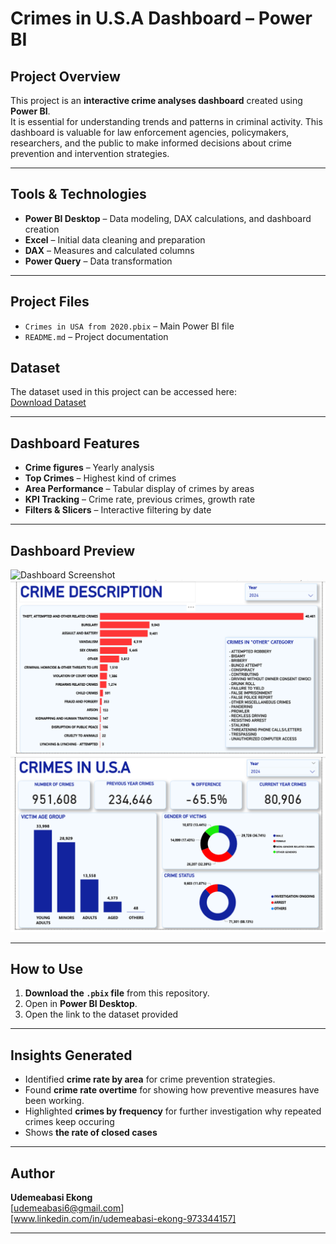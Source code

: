 # Crimes in U.S.A Dashboard – Power BI

## Project Overview
This project is an **interactive crime analyses dashboard** created using **Power BI**.  
It is essential for understanding trends and patterns in criminal activity. This dashboard is valuable 
for law enforcement agencies, policymakers, researchers, and the public to make informed decisions about crime prevention and intervention strategies.

---

## Tools & Technologies
- **Power BI Desktop** – Data modeling, DAX calculations, and dashboard creation
- **Excel** – Initial data cleaning and preparation
- **DAX** – Measures and calculated columns
- **Power Query** – Data transformation

---

## Project Files
- `Crimes in USA from 2020.pbix` – Main Power BI file
- `README.md` – Project documentation
## Dataset
The dataset used in this project can be accessed here:  
[Download Dataset](https://www.kaggle.com/datasets/qnqfbqfqo/crime-data-from-2020-to-present?resource=download)

---

## Dashboard Features
- **Crime figures** – Yearly analysis
- **Top Crimes** – Highest kind of crimes
- **Area Performance** – Tabular display of crimes by areas
- **KPI Tracking** – Crime rate, previous crimes, growth rate
- **Filters & Slicers** – Interactive filtering by date

---

## Dashboard Preview
![Dashboard Screenshot](Images/crime_introduction.PNG) 
![Dashboard Screenshot](Images/crime_description.PNG)  
![Dashboard Screenshot](Images/crime_analysis.PNG)  

---

## How to Use
1. **Download the `.pbix` file** from this repository.
2. Open in **Power BI Desktop**.
3. Open the link to the dataset provided
---

## Insights Generated
- Identified **crime rate by area** for crime prevention strategies.
- Found **crime rate overtime** for showing how preventive measures have been working.
- Highlighted **crimes by frequency** for further investigation why repeated crimes keep occuring
- Shows **the rate of closed cases** 

---

## Author
**Udemeabasi Ekong**  
[udemeabasi6@gmail.com]  
[www.linkedin.com/in/udemeabasi-ekong-973344157]

---
